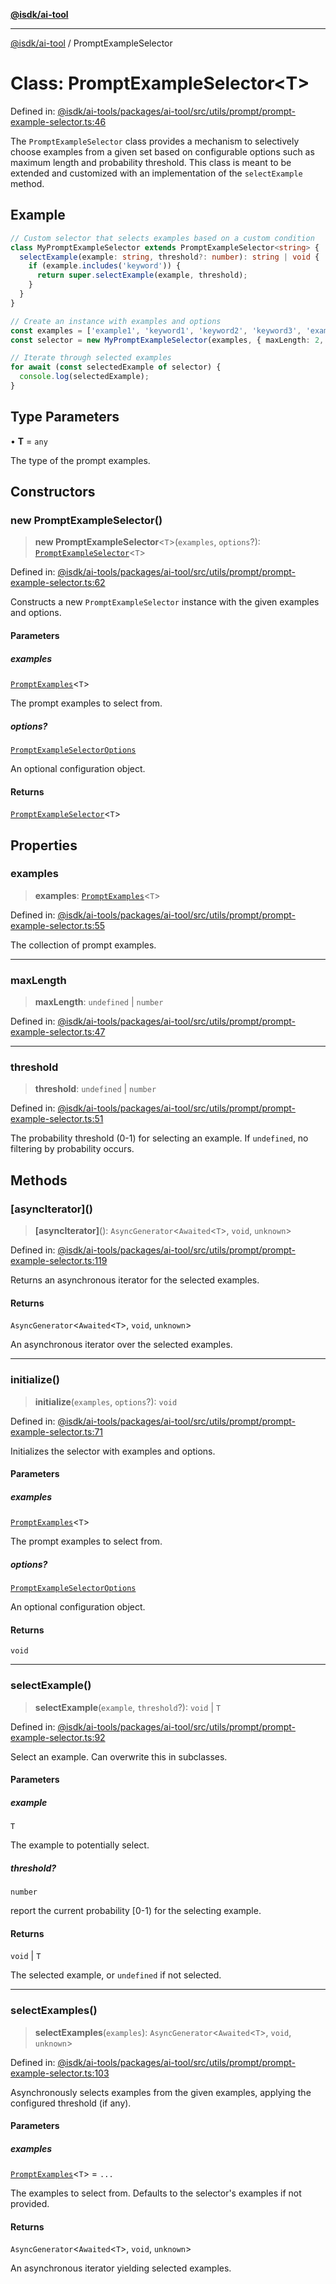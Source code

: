 [**@isdk/ai-tool**](../README.md)

***

[@isdk/ai-tool](../globals.md) / PromptExampleSelector

# Class: PromptExampleSelector\<T\>

Defined in: [@isdk/ai-tools/packages/ai-tool/src/utils/prompt/prompt-example-selector.ts:46](https://github.com/isdk/ai-tool.js/blob/209a87173b5eabb2f81db6ea9a6784f34c24e271/src/utils/prompt/prompt-example-selector.ts#L46)

The `PromptExampleSelector` class provides a mechanism to selectively choose examples from a given set based on
configurable options such as maximum length and probability threshold. This class is meant to be extended and customized
with an implementation of the `selectExample` method.

## Example

```ts
// Custom selector that selects examples based on a custom condition
class MyPromptExampleSelector extends PromptExampleSelector<string> {
  selectExample(example: string, threshold?: number): string | void {
    if (example.includes('keyword')) {
      return super.selectExample(example, threshold);
    }
  }
}

// Create an instance with examples and options
const examples = ['example1', 'keyword1', 'keyword2', 'keyword3', 'example2', 'keyword4'];
const selector = new MyPromptExampleSelector(examples, { maxLength: 2, threshold: 0.8 });

// Iterate through selected examples
for await (const selectedExample of selector) {
  console.log(selectedExample);
}
```

## Type Parameters

• **T** = `any`

The type of the prompt examples.

## Constructors

### new PromptExampleSelector()

> **new PromptExampleSelector**\<`T`\>(`examples`, `options`?): [`PromptExampleSelector`](PromptExampleSelector.md)\<`T`\>

Defined in: [@isdk/ai-tools/packages/ai-tool/src/utils/prompt/prompt-example-selector.ts:62](https://github.com/isdk/ai-tool.js/blob/209a87173b5eabb2f81db6ea9a6784f34c24e271/src/utils/prompt/prompt-example-selector.ts#L62)

Constructs a new `PromptExampleSelector` instance with the given examples and options.

#### Parameters

##### examples

[`PromptExamples`](../type-aliases/PromptExamples.md)\<`T`\>

The prompt examples to select from.

##### options?

[`PromptExampleSelectorOptions`](../interfaces/PromptExampleSelectorOptions.md)

An optional configuration object.

#### Returns

[`PromptExampleSelector`](PromptExampleSelector.md)\<`T`\>

## Properties

### examples

> **examples**: [`PromptExamples`](../type-aliases/PromptExamples.md)\<`T`\>

Defined in: [@isdk/ai-tools/packages/ai-tool/src/utils/prompt/prompt-example-selector.ts:55](https://github.com/isdk/ai-tool.js/blob/209a87173b5eabb2f81db6ea9a6784f34c24e271/src/utils/prompt/prompt-example-selector.ts#L55)

The collection of prompt examples.

***

### maxLength

> **maxLength**: `undefined` \| `number`

Defined in: [@isdk/ai-tools/packages/ai-tool/src/utils/prompt/prompt-example-selector.ts:47](https://github.com/isdk/ai-tool.js/blob/209a87173b5eabb2f81db6ea9a6784f34c24e271/src/utils/prompt/prompt-example-selector.ts#L47)

***

### threshold

> **threshold**: `undefined` \| `number`

Defined in: [@isdk/ai-tools/packages/ai-tool/src/utils/prompt/prompt-example-selector.ts:51](https://github.com/isdk/ai-tool.js/blob/209a87173b5eabb2f81db6ea9a6784f34c24e271/src/utils/prompt/prompt-example-selector.ts#L51)

The probability threshold (0-1) for selecting an example. If `undefined`, no filtering by probability occurs.

## Methods

### \[asyncIterator\]()

> **\[asyncIterator\]**(): `AsyncGenerator`\<`Awaited`\<`T`\>, `void`, `unknown`\>

Defined in: [@isdk/ai-tools/packages/ai-tool/src/utils/prompt/prompt-example-selector.ts:119](https://github.com/isdk/ai-tool.js/blob/209a87173b5eabb2f81db6ea9a6784f34c24e271/src/utils/prompt/prompt-example-selector.ts#L119)

Returns an asynchronous iterator for the selected examples.

#### Returns

`AsyncGenerator`\<`Awaited`\<`T`\>, `void`, `unknown`\>

An asynchronous iterator over the selected examples.

***

### initialize()

> **initialize**(`examples`, `options`?): `void`

Defined in: [@isdk/ai-tools/packages/ai-tool/src/utils/prompt/prompt-example-selector.ts:71](https://github.com/isdk/ai-tool.js/blob/209a87173b5eabb2f81db6ea9a6784f34c24e271/src/utils/prompt/prompt-example-selector.ts#L71)

Initializes the selector with examples and options.

#### Parameters

##### examples

[`PromptExamples`](../type-aliases/PromptExamples.md)\<`T`\>

The prompt examples to select from.

##### options?

[`PromptExampleSelectorOptions`](../interfaces/PromptExampleSelectorOptions.md)

An optional configuration object.

#### Returns

`void`

***

### selectExample()

> **selectExample**(`example`, `threshold`?): `void` \| `T`

Defined in: [@isdk/ai-tools/packages/ai-tool/src/utils/prompt/prompt-example-selector.ts:92](https://github.com/isdk/ai-tool.js/blob/209a87173b5eabb2f81db6ea9a6784f34c24e271/src/utils/prompt/prompt-example-selector.ts#L92)

Select an example. Can overwrite this in subclasses.

#### Parameters

##### example

`T`

The example to potentially select.

##### threshold?

`number`

report the current probability [0-1) for the selecting example.

#### Returns

`void` \| `T`

The selected example, or `undefined` if not selected.

***

### selectExamples()

> **selectExamples**(`examples`): `AsyncGenerator`\<`Awaited`\<`T`\>, `void`, `unknown`\>

Defined in: [@isdk/ai-tools/packages/ai-tool/src/utils/prompt/prompt-example-selector.ts:103](https://github.com/isdk/ai-tool.js/blob/209a87173b5eabb2f81db6ea9a6784f34c24e271/src/utils/prompt/prompt-example-selector.ts#L103)

Asynchronously selects examples from the given examples, applying the configured threshold (if any).

#### Parameters

##### examples

[`PromptExamples`](../type-aliases/PromptExamples.md)\<`T`\> = `...`

The examples to select from. Defaults to the selector's examples if not provided.

#### Returns

`AsyncGenerator`\<`Awaited`\<`T`\>, `void`, `unknown`\>

An asynchronous iterator yielding selected examples.
